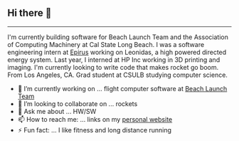 
## Hi there 👋
---

I'm currently building software for Beach Launch Team and the Association of Computing Machinery at Cal State Long Beach. I was a software engineering intern at [Epirus](https://www.epirusinc.com) working on Leonidas, a high powered directed energy system. Last year, I interned at HP Inc working in 3D printing and imaging. I'm currently looking to write code that makes rocket go boom. From Los Angeles, CA. Grad student at CSULB studying computer science. 

- 🔭 I’m currently working on ... flight computer software at [Beach Launch Team](https://github.com/Beach-Launch-Team-CSULB)
- 👯 I’m looking to collaborate on ... rockets
- 💬 Ask me about ... HW/SW
- 📫 How to reach me: ... links on my [personal website](https://jonicmecija.github.io)
- ⚡ Fun fact: ... I like fitness and long distance running

